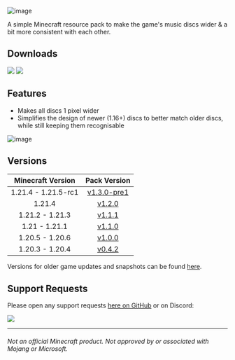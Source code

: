 ![image](https://i.imgur.com/yRChQBP.png)

A simple Minecraft resource pack to make the game's music discs wider & a bit more consistent with each other.

## Downloads

[![](https://img.shields.io/modrinth/dt/PQnL4SAX?label=Modrinth&style=for-the-badge&color=00AF5C&logo=modrinth)](https://modrinth.com/resourcepack/classics-disc-tweaks)
[![](https://img.shields.io/github/downloads/Classic36-Media/Classics-Disc-Tweaks/total?label=GitHub&style=for-the-badge&color=181717&logo=github)](https://github.com/Classic36-Media/Classics-Disc-Tweaks/releases)

## Features

* Makes all discs 1 pixel wider
* Simplifies the design of newer (1.16+) discs to better match older discs, while still keeping them recognisable

![image](https://i.imgur.com/AIU7oVB.gif)

## Versions

| Minecraft Version | Pack Version |
| :--: | :--: |
| 1.21.4 - 1.21.5-rc1 |  [v1.3.0-pre1](https://github.com/Classic36-Media/Classics-Disc-Tweaks/releases/tag/v1.3.0-pre1) |
| 1.21.4 |  [v1.2.0](https://github.com/Classic36-Media/Classics-Disc-Tweaks/releases/tag/v1.2.0) |
| 1.21.2 - 1.21.3 |  [v1.1.1](https://github.com/Classic36-Media/Classics-Disc-Tweaks/releases/tag/v1.1.1) |
| 1.21 - 1.21.1 |  [v1.1.0](https://github.com/Classic36-Media/Classics-Disc-Tweaks/releases/tag/v1.1.0) |
| 1.20.5 - 1.20.6 |  [v1.0.0](https://github.com/Classic36-Media/Classics-Disc-Tweaks/releases/tag/v1.0.0) |
| 1.20.3 - 1.20.4 |  [v0.4.2](https://github.com/Classic36-Media/Classics-Disc-Tweaks/releases/tag/v0.4.2) |

Versions for older game updates and snapshots can be found [here](https://github.com/Classic36-Media/Classics-Disc-Tweaks/wiki/Versions).

## Support Requests
Please open any support requests [here on GitHub](https://github.com/Classic36-Media/Classics-Disc-Tweaks/issues/new/choose) or on Discord:

[![](https://img.shields.io/discord/1107084025442607206?label=Discord&style=for-the-badge&color=5865F2&logo=discord)](https://discord.gg/vZJSDjPcmu)

***

###### Not an official Minecraft product. Not approved by or associated with Mojang or Microsoft.